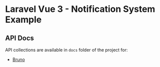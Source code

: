 # Laravel Vue 3 - Notification System Example

## API Docs

API collections are available in `docs` folder of the project for:
-  [Bruno](https://www.usebruno.com/)